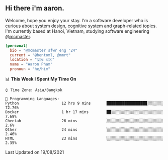 <h2><b>Hi there i'm aaron. </b></h2>

Welcome, hope you enjoy your stay. I'm a software developer who is curious about system design, cognitive system and graph-related topics. I'm currently based at Hanoi, Vietnam, studying software engineering [@mcmaster](https://www.mcmaster.ca/).

```toml
[personal]
  bio = "@mcmaster sfwr eng '24"
  current = "@bentoml, @mmrt"
  location = "🇻🇳 🇨🇦"
  name = "Aaron Pham"
  pronoun = "he/him"
```
<!--<img src="https://github-readme-stats.vercel.app/api?username=aarnphm&show_icons=true&count_private=true&theme=dark" height="170"/>-->
<!--<img src="https://github-readme-stats.vercel.app/api/top-langs/?username=aarnphm&layout=compact&hide=css&theme=dark" height="170" />-->

<!--START_SECTION:waka-->
📊 **This Week I Spent My Time On** 

```text
⌚︎ Time Zone: Asia/Bangkok

💬 Programming Languages: 
Python                   12 hrs 9 mins       ██████████████████░░░░░░░   72.76% 
Docker                   1 hr 17 mins        ██░░░░░░░░░░░░░░░░░░░░░░░   7.69% 
Cheetah                  26 mins             ░░░░░░░░░░░░░░░░░░░░░░░░░   2.6% 
Other                    24 mins             ░░░░░░░░░░░░░░░░░░░░░░░░░   2.46% 
HTML                     23 mins             ░░░░░░░░░░░░░░░░░░░░░░░░░   2.35%

```


 Last Updated on 19/08/2021
<!--END_SECTION:waka-->
